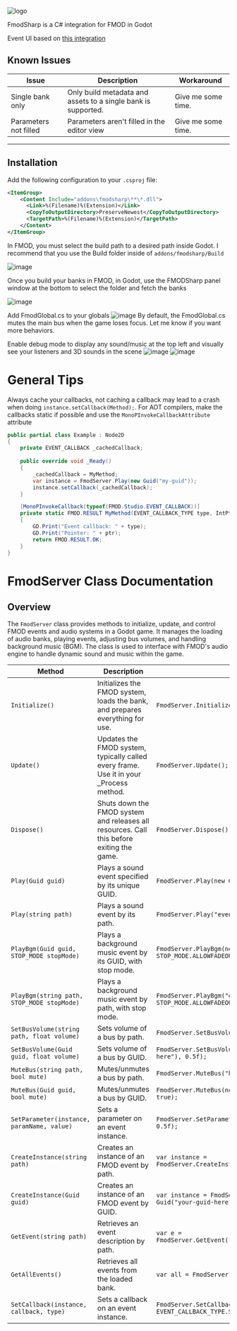 ![logo](https://github.com/user-attachments/assets/ae776cd4-4de1-4c6a-ab98-e70b0c181956)

FmodSharp is a C# integration for FMOD in Godot

Event UI based on [this integration](https://github.com/utopia-rise/fmod-gdextension)

## Known Issues

| Issue                  | Description                                           | Workaround  |
|------------------------|-------------------------------------------------------|-------------|
| Single bank only        | Only build metadata and assets to a single bank is supported.                | Give me some time.    |
| Parameters not filled | Parameters aren't filled in the editor view | Give me some time. |

---

## Installation

Add the following configuration to your `.csproj` file:

```xml
<ItemGroup>
    <Content Include="addons\fmodsharp\**\*.dll">
      <Link>%(Filename)%(Extension)</Link>
      <CopyToOutputDirectory>PreserveNewest</CopyToOutputDirectory>
      <TargetPath>%(Filename)%(Extension)</TargetPath>
    </Content>
</ItemGroup>
```

In FMOD, you must select the build path to a desired path inside Godot. I recommend that you use the Build folder inside of `addons/fmodsharp/Build`

![image](https://github.com/user-attachments/assets/1337d7cf-517d-48b6-9227-83c005ec7a22)

Once you build your banks in FMOD, in Godot, use the FMODSharp panel window at the bottom to select the folder and fetch the banks

![image](https://github.com/user-attachments/assets/2d3e2517-f4c4-4851-89a3-3386357c0198)

Add FmodGlobal.cs to your globals 
![image](https://github.com/user-attachments/assets/4a6382e0-a67f-4825-b883-87db7e0c72d5)
By default, the FmodGlobal.cs mutes the main bus when the game loses focus. Let me know if you want more behaviors.

Enable debug mode to display any sound/music at the top left and visually see your listeners and 3D sounds in the scene
![image](https://github.com/user-attachments/assets/13e5b84c-b33e-4f8d-a679-c762b859b94c)
![image](https://github.com/user-attachments/assets/9e5d15d2-e56e-45ad-b99f-6146a65b7bb7)


# General Tips
Always cache your callbacks, not caching a callback may lead to a crash when doing `instance.setCallback(Method);`.
For AOT compilers, make the callbacks static if possible and use the `MonoPInvokeCallbackAttribute` attribute
```cs
public partial class Example : Node2D
{
    private EVENT_CALLBACK _cachedCallback;
    
    public override void _Ready()
    {
        _cachedCallback = MyMethod;
        var instance = FmodServer.Play(new Guid("my-guid"));
        instance.setCallback(_cachedCallback);
    }

    [MonoPInvokeCallback(typeof(FMOD.Studio.EVENT_CALLBACK))]
    private static FMOD.RESULT MyMethod(EVENT_CALLBACK_TYPE type, IntPtr ptr, IntPtr _)
    {
        GD.Print("Event callback: " + type);
        GD.Print("Pointer: " + ptr);
        return FMOD.RESULT.OK;
    }
}
```

# FmodServer Class Documentation

## Overview
The `FmodServer` class provides methods to initialize, update, and control FMOD events and audio systems in a Godot game. It manages the loading of audio banks, playing events, adjusting bus volumes, and handling background music (BGM). The class is used to interface with FMOD's audio engine to handle dynamic sound and music within the game.

| Method | Description | Example |
|--------|-------------|---------|
| `Initialize()` | Initializes the FMOD system, loads the bank, and prepares everything for use. | `FmodServer.Initialize();` |
| `Update()` | Updates the FMOD system, typically called every frame. Use it in your _Process method. | `FmodServer.Update();` |
| `Dispose()` | Shuts down the FMOD system and releases all resources. Call this before exiting the game. | `FmodServer.Dispose();` |
| `Play(Guid guid)` | Plays a sound event specified by its unique GUID. | `FmodServer.Play(new Guid("your-guid-here"));` |
| `Play(string path)` | Plays a sound event by its path. | `FmodServer.Play("event:/sound_effect");` |
| `PlayBgm(Guid guid, STOP_MODE stopMode)` | Plays a background music event by its GUID, with stop mode. | `FmodServer.PlayBgm(new Guid("your-guid-here"), STOP_MODE.ALLOWFADEOUT);` |
| `PlayBgm(string path, STOP_MODE stopMode)` | Plays a background music event by path, with stop mode. | `FmodServer.PlayBgm("event:/bgm_sound", STOP_MODE.ALLOWFADEOUT);` |
| `SetBusVolume(string path, float volume)` | Sets volume of a bus by path. | `FmodServer.SetBusVolume("bus:/bgm", 0.5f);` |
| `SetBusVolume(Guid guid, float volume)` | Sets volume of a bus by GUID. | `FmodServer.SetBusVolume(new Guid("your-guid-here"), 0.5f);` |
| `MuteBus(string path, bool mute)` | Mutes/unmutes a bus by path. | `FmodServer.MuteBus("bus:/bgm", true);` |
| `MuteBus(Guid guid, bool mute)` | Mutes/unmutes a bus by GUID. | `FmodServer.MuteBus(new Guid("your-guid-here"), true);` |
| `SetParameter(instance, paramName, value)` | Sets a parameter on an event instance. | `FmodServer.SetParameter(eventInstance, "volume", 0.5f);` |
| `CreateInstance(string path)` | Creates an instance of an FMOD event by path. | `var instance = FmodServer.CreateInstance("event:/sound_effect");` |
| `CreateInstance(Guid guid)` | Creates an instance of an FMOD event by GUID. | `var instance = FmodServer.CreateInstance(new Guid("your-guid-here"));` |
| `GetEvent(string path)` | Retrieves an event description by path. | `var e = FmodServer.GetEvent("event:/sound_effect");` |
| `GetAllEvents()` | Retrieves all events from the loaded bank. | `var all = FmodServer.GetAllEvents();` |
| `SetCallback(instance, callback, type)` | Sets a callback on an event instance. | `FmodServer.SetCallback(instance, callback, EVENT_CALLBACK_TYPE.START);` |

